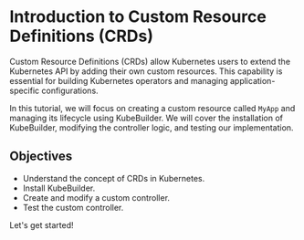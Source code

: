 # Introduction to Custom Resource Definitions (CRDs)

Custom Resource Definitions (CRDs) allow Kubernetes users to extend the Kubernetes API by adding their own custom resources. This capability is essential for building Kubernetes operators and managing application-specific configurations.

In this tutorial, we will focus on creating a custom resource called `MyApp` and managing its lifecycle using KubeBuilder. We will cover the installation of KubeBuilder, modifying the controller logic, and testing our implementation.

## Objectives
- Understand the concept of CRDs in Kubernetes.
- Install KubeBuilder.
- Create and modify a custom controller.
- Test the custom controller.

Let's get started!
